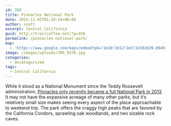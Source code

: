 ```yaml
---
id: 350
title: Pinnacles National Park
date: 2015-11-02T01:29:54+00:00
author: scott
excerpt: Central California
guid: http://trailcoffee.net/?p=350
permalink: /pinnacles-national-park/
map:
  - 'https://www.google.com/maps/embed?pb=!1m18!1m12!1m3!1d102639.8949336496!2d-121.24613471807395!3d36.493870088439415!2m3!1f0!2f0!3f0!3m2!1i1024!2i768!4f13.1!3m3!1m2!1s0x8092438089cedd9f%3A0x9b82fbee98a844ee!2sPinnacles+National+Park!5e0!3m2!1sen!2sus!4v1470011845769'
image: /images/uploads/IMG_9376.jpg
categories:
  - Uncategorized
tags:
  - Central California
---
```

While it stood as a National Monument since the Teddy Roosevelt administration, <a href="http://www.nps.gov/pinn/index.htm">Pinnacles only recently became a full National Park in 2013</a>. It may not have the expansive acreage of many other parks, but it’s relatively small size makes seeing every aspect of the place approachable to weekend trip. The park offers the craggy high peaks that are favored by the California Condors, sprawling oak woodlands, and two sizable rock caves.

